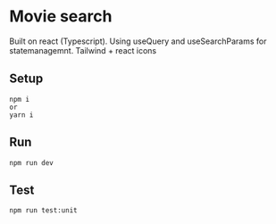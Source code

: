 # Movie search

Built on react (Typescript). Using useQuery and useSearchParams for statemanagemnt.
Tailwind + react icons

## Setup

```
npm i
or
yarn i
```

## Run

```
npm run dev
```

## Test

```
npm run test:unit
```
